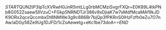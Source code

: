 $START$QUN2tP3IpTcXVRwH0JnR5mtLLg0rbMCMziSvgrFXQr+E0K89L4tkPNb8G052Zsaew5llVzuC+FGkp5NRNDTJr386v9xDjiaK7w7sMdfMcaMAf9kJDK9ORx2qcxQccmbxDt8NMWe3g9c886Br7bjQp3fPKRnS0lHzFzfh0eZu7O7nAw/aDGy58Ze9Ug1DJFD/1cZoAewetg+eKc1be73doA==$END$